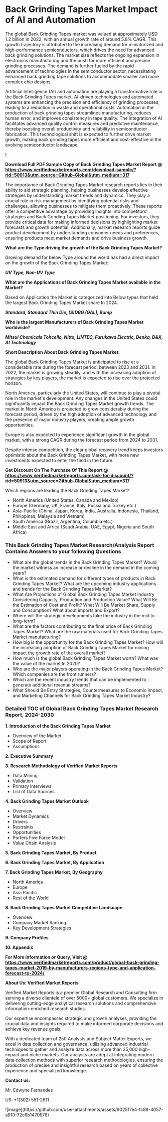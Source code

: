 <h1>Back Grinding Tapes Market Impact of AI and Automation</h1><p>The global Back Grinding Tapes market was valued at approximately USD 1.2 billion in 2022, with an annual growth rate of around 5.8% CAGR. This growth trajectory is attributed to the increasing demand for miniaturized and high-performance semiconductors, which drives the need for advanced back grinding solutions. The market size reflects the ongoing expansion in electronics manufacturing and the push for more efficient and precise grinding processes. The demand is further fueled by the rapid advancement of technologies in the semiconductor sector, necessitating enhanced back grinding tape solutions to accommodate smaller and more complex chip designs.</p><p>Artificial Intelligence (AI) and automation are playing a transformative role in the Back Grinding Tapes market. AI-driven technologies and automated systems are enhancing the precision and efficiency of grinding processes, leading to a reduction in waste and operational costs. Automation in the production of back grinding tapes streamlines manufacturing, reduces human error, and improves consistency in tape quality. The integration of AI facilitates advanced quality control measures and predictive maintenance, thereby boosting overall productivity and reliability in semiconductor fabrication. This technological shift is expected to further drive market growth, making back grinding tapes more efficient and cost-effective in the evolving semiconductor landscape.</p>t</p><p id="" class=""><strong>Download Full PDF Sample Copy of Back Grinding Tapes Market Report @ <a href="https://www.verifiedmarketreports.com/download-sample/?rid=50913&utm_source=Github-Global&utm_medium=317" target="_blank">https://www.verifiedmarketreports.com/download-sample/?rid=50913&utm_source=Github-Global&utm_medium=317</a></strong></p><p>The importance of&nbsp;Back Grinding Tapes Market research reports lies in their ability to aid strategic planning, helping businesses develop effective strategies by understanding market trends and dynamics. They play a crucial role in risk management by identifying potential risks and challenges, allowing businesses to mitigate them proactively. These reports offer a competitive advantage by providing insights into competitors' strategies and Back Grinding Tapes Market positioning. For investors, they provide critical data for making informed decisions by highlighting market forecasts and growth potential. Additionally, market research reports guide product development by understanding consumer needs and preferences, ensuring products meet market demands and drive business growth.</p><p><strong>What are the&nbsp;Type driving the growth of the Back Grinding Tapes Market?</strong></p><p id="" class="">Growing demand for below Type around the world has had a direct impact on the growth of the Back Grinding Tapes Market:</p><em><strong>UV Type, Non-UV Type</strong></em></p><strong>What are the&nbsp;Applications&nbsp;of Back Grinding Tapes Market available in the Market?</strong></p><p id="" class="">Based on Application the Market is categorized into Below types that held the largest Back Grinding Tapes Market share In 2024.</p><em><strong>Standard, Standard Thin Die, (S)DBG (GAL), Bump</strong></em></p><strong>Who is the largest Manufacturers of Back Grinding Tapes Market worldwide?</strong></p><p><em><strong>Mitsui Chemicals Tohcello, Nitto, LINTEC, Furukawa Electric, Denka, D&X, AI Technology</strong></em></p><p id="" class=""><strong>Short Description About Back Grinding Tapes Market:</strong></p><p>The global Back Grinding Tapes Market is anticipated to rise at a considerable rate during the forecast period, between 2023 and 2031. In 2022, the market is growing steadily, and with the increasing adoption of strategies by key players, the market is expected to rise over the projected horizon.</p><p>North America, particularly the United States, will continue to play a pivotal role in the market's development. Any changes in the United States could significantly impact the Back Grinding Tapes Market growth trends. The market in North America is projected to grow considerably during the forecast period, driven by the high adoption of advanced technology and the presence of major industry players, creating ample growth opportunities.</p><p>Europe is also expected to experience significant growth in the global market, with a strong CAGR during the forecast period from 2024 to 2031.</p><p>Despite intense competition, the clear global recovery trend keeps investors optimistic about the Back Grinding Tapes Market, with more new investments expected to enter the field in the future.</p><p id="" class=""><strong>Get Discount On The Purchase Of This Report @ <a href="https://www.verifiedmarketreports.com/ask-for-discount/?rid=50913&utm_source=Github-Global&utm_medium=317" target="_blank">https://www.verifiedmarketreports.com/ask-for-discount/?rid=50913&utm_source=Github-Global&utm_medium=317</a></strong></p>Which regions are leading the Back Grinding Tapes Market?</p><ul><li>North America (United States, Canada and Mexico)</li><li>Europe (Germany, UK, France, Italy, Russia and Turkey etc.)</li><li>Asia-Pacific (China, Japan, Korea, India, Australia, Indonesia, Thailand, Philippines, Malaysia and Vietnam)</li><li>South America (Brazil, Argentina, Columbia etc.)</li><li>Middle East and Africa (Saudi Arabia, UAE, Egypt, Nigeria and South Africa)</li></ul><h3 id="" class="">This Back Grinding Tapes Market Research/Analysis Report Contains Answers to your following Questions</h3><ul><li>What are the global trends in the Back Grinding Tapes Market? Would the market witness an increase or decline in the demand in the coming years?</li><li>What is the estimated demand for different types of products in Back Grinding Tapes Market? What are the upcoming industry applications and trends for the Back Grinding Tapes Market?</li><li>What Are Projections of Global Back Grinding Tapes Market Industry Considering Capacity, Production and Production Value? What Will Be the Estimation of Cost and Profit? What Will Be Market Share, Supply and Consumption? What about imports and Export?</li><li>Where will the strategic developments take the industry in the mid to long-term?</li><li>What are the factors contributing to the final price of Back Grinding Tapes Market? What are the raw materials used for Back Grinding Tapes Market manufacturing?</li><li>How big is the opportunity for the Back Grinding Tapes Market? How will the increasing adoption of Back Grinding Tapes Market for mining impact the growth rate of the overall market?</li><li>How much is the global Back Grinding Tapes Market worth? What was the value of the market In 2020?</li><li>Who are the major players operating in the Back Grinding Tapes Market? Which companies are the front runners?</li><li>Which are the recent industry trends that can be implemented to generate additional revenue streams?</li><li>What Should Be Entry Strategies, Countermeasures to Economic Impact, and Marketing Channels for Back Grinding Tapes Market Industry?</li></ul><h3 id="" class="">Detailed TOC of Global Back Grinding Tapes Market Research Report, 2024-2030</h3><p id="" class=""><strong>1. Introduction of the Back Grinding Tapes Market</strong></p><ul><li>Overview of the Market</li><li>Scope of Report</li><li>Assumptions</li></ul><p id="" class=""><strong>2. Executive Summary</strong></p><p id="" class=""><strong>3. Research Methodology of Verified Market Reports</strong></p><ul><li>Data Mining</li><li>Validation</li><li>Primary Interviews</li><li>List of Data Sources</li></ul><p id="" class=""><strong>4. Back Grinding Tapes Market Outlook</strong></p><ul><li>Overview</li><li>Market Dynamics</li><li>Drivers</li><li>Restraints</li><li>Opportunities</li><li>Porters Five Force Model</li><li>Value Chain Analysis</li></ul><p id="" class=""><strong>5. Back Grinding Tapes Market, By Product</strong></p><p id="" class=""><strong>6. Back Grinding Tapes Market, By Application</strong></p><p id="" class=""><strong>7. Back Grinding Tapes Market, By Geography</strong></p><ul><li>North America</li><li>Europe</li><li>Asia Pacific</li><li>Rest of the World</li></ul><p id="" class=""><strong>8. Back Grinding Tapes Market Competitive Landscape</strong></p><ul><li>Overview</li><li>Company Market Ranking</li><li>Key Development Strategies</li></ul><p id="" class=""><strong>9. Company Profiles</strong></p><p id="" class=""><strong>10. Appendix</strong></p><p id="" class=""><strong>For More Information or Query, Visit @ <a href="https://www.verifiedmarketreports.com/product/global-back-grinding-tapes-market-2019-by-manufacturers-regions-type-and-application-forecast-to-2024/" target="_blank">https://www.verifiedmarketreports.com/product/global-back-grinding-tapes-market-2019-by-manufacturers-regions-type-and-application-forecast-to-2024/</a></strong></p><p id="" class=""><strong>About Us: Verified Market Reports</strong></p><p id="" class="">Verified Market Reports is a premier Global Research and Consulting firm serving a diverse clientele of over 5000+ global customers. We specialize in delivering cutting-edge analytical research solutions and comprehensive information-enriched research studies.</p><p id="" class="">Our expertise encompasses strategic and growth analyses, providing the crucial data and insights required to make informed corporate decisions and achieve key revenue goals.</p><p id="" class="">With a dedicated team of 250 Analysts and Subject Matter Experts, we excel in data collection and governance, utilizing advanced industrial techniques to gather and analyze data across more than 25,000 high-impact and niche markets. Our analysts are adept at integrating modern data collection methods with superior research methodologies, ensuring the production of precise and insightful research based on years of collective experience and specialized knowledge.</p><p id="" class=""><strong>Contact us:</strong></p><p id="" class="">Mr. Edwyne Fernandes</p><p id="" class="">US: +1(302) 551-2611</p>
![image](https://github.com/user-attachments/assets/902517e4-fc88-4057-a910-72c6b1470976)
